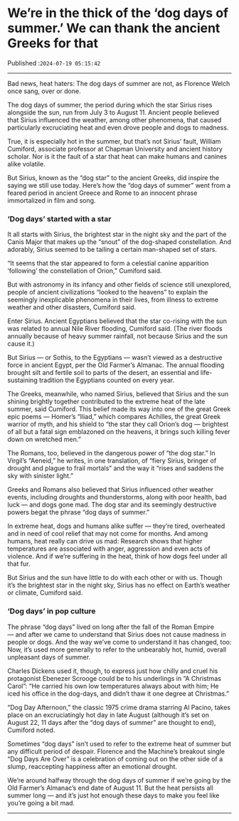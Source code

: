 # We’re in the thick of the ‘dog days of summer.’ We can thank the ancient Greeks for that

Published :`2024-07-19 05:15:42`

---

Bad news, heat haters: The dog days of summer are not, as Florence Welch once sang, over or done.

The dog days of summer, the period during which the star Sirius rises alongside the sun, run from July 3 to August 11. Ancient people believed that Sirius influenced the weather, among other phenomena, that caused particularly excruciating heat and even drove people and dogs to madness.

True, it is especially hot in the summer, but that’s not Sirius’ fault, William Cumiford, associate professor at Chapman University and ancient history scholar. Nor is it the fault of a star that heat can make humans and canines alike volatile.

But Sirius, known as the “dog star” to the ancient Greeks, did inspire the saying we still use today. Here’s how the “dog days of summer” went from a feared period in ancient Greece and Rome to an innocent phrase immortalized in film and song.

### ‘Dog days’ started with a star

It all starts with Sirius, the brightest star in the night sky and the part of the Canis Major that makes up the “snout” of the dog-shaped constellation. And adorably, Sirius seemed to be tailing a certain man-shaped set of stars.

“It seems that the star appeared to form a celestial canine apparition ‘following’ the constellation of Orion,” Cumiford said.

But with astronomy in its infancy and other fields of science still unexplored, people of ancient civilizations “looked to the heavens” to explain the seemingly inexplicable phenomena in their lives, from illness to extreme weather and other disasters, Cumiford said.

Enter Sirius. Ancient Egyptians believed that the star co-rising with the sun was related to annual Nile River flooding, Cumiford said. (The river floods annually because of heavy summer rainfall, not because Sirius and the sun cause it.)

But Sirius — or Sothis, to the Egyptians — wasn’t viewed as a destructive force in ancient Egypt, per the Old Farmer’s Almanac. The annual flooding brought silt and fertile soil to parts of the desert, an essential and life-sustaining tradition the Egyptians counted on every year.

The Greeks, meanwhile, who named Sirius, believed that Sirius and the sun shining brightly together contributed to the extreme heat of the late summer, said Cumiford. This belief made its way into one of the great Greek epic poems — Homer’s “Iliad,” which compares Achilles, the great Greek warrior of myth, and his shield to “the star they call Orion’s dog — brightest of all but a fatal sign emblazoned on the heavens, it brings such killing fever down on wretched men.”

The Romans, too, believed in the dangerous power of “the dog star.” In Virgil’s “Aeneid,” he writes, in one translation, of “fiery Sirius, bringer of drought and plague to frail mortals” and the way it “rises and saddens the sky with sinister light.”

Greeks and Romans also believed that Sirius influenced other weather events, including droughts and thunderstorms, along with poor health, bad luck — and dogs gone mad. The dog star and its seemingly destructive powers begat the phrase “dog days of summer.”

In extreme heat, dogs and humans alike suffer — they’re tired, overheated and in need of cool relief that may not come for months. And among humans, heat really can drive us mad: Research shows that higher temperatures are associated with anger, aggression and even acts of violence. And if we’re suffering in the heat, think of how dogs feel under all that fur.

But Sirius and the sun have little to do with each other or with us. Though it’s the brightest star in the night sky, Sirius has no effect on Earth’s weather or climate, Cumiford said.

### ‘Dog days’ in pop culture

The phrase “dog days” lived on long after the fall of the Roman Empire — and after we came to understand that Sirius does not cause madness in people or dogs. And the way we’ve come to understand it has changed, too: Now, it’s used more generally to refer to the unbearably hot, humid, overall unpleasant days of summer.

Charles Dickens used it, though, to express just how chilly and cruel his protagonist Ebenezer Scrooge could be to his underlings in “A Christmas Carol”: “He carried his own low temperatures always about with him; He iced his office in the dog-days, and didn’t thaw it one degree at Christmas.”

“Dog Day Afternoon,” the classic 1975 crime drama starring Al Pacino, takes place on an excruciatingly hot day in late August (although it’s set on August 22, 11 days after the “dog days of summer” are thought to end), Cumiford noted.

Sometimes “dog days” isn’t used to refer to the extreme heat of summer but any difficult period of despair. Florence and the Machine’s breakout single “Dog Days Are Over” is a celebration of coming out on the other side of a slump, reaccepting happiness after an emotional drought.

We’re around halfway through the dog days of summer if we’re going by the Old Farmer’s Almanac’s end date of August 11. But the heat persists all summer long — and it’s just hot enough these days to make you feel like you’re going a bit mad.

---

